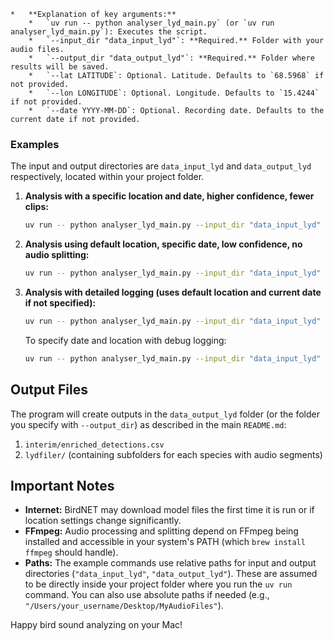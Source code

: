     *   **Explanation of key arguments:**
        *   `uv run -- python analyser_lyd_main.py` (or `uv run analyser_lyd_main.py`): Executes the script.
        *   `--input_dir "data_input_lyd"`: **Required.** Folder with your audio files.
        *   `--output_dir "data_output_lyd"`: **Required.** Folder where results will be saved.
        *   `--lat LATITUDE`: Optional. Latitude. Defaults to `68.5968` if not provided.
        *   `--lon LONGITUDE`: Optional. Longitude. Defaults to `15.4244` if not provided.
        *   `--date YYYY-MM-DD`: Optional. Recording date. Defaults to the current date if not provided.

### Examples

The input and output directories are `data_input_lyd` and `data_output_lyd` respectively, located within your project folder.
1.  **Analysis with a specific location and date, higher confidence, fewer clips:**
    ```bash
    uv run -- python analyser_lyd_main.py --input_dir "data_input_lyd" --output_dir "data_output_lyd" --lat 59.91 --lon 10.75 --date 2024-07-10 --min_conf 0.5 --max_segments 5
    ```

2.  **Analysis using default location, specific date, low confidence, no audio splitting:**
    ```bash
    uv run -- python analyser_lyd_main.py --input_dir "data_input_lyd" --output_dir "data_output_lyd" --date 2024-05-20 --min_conf 0.1 --no_split
    ```

3.  **Analysis with detailed logging (uses default location and current date if not specified):**
    ```bash
    uv run -- python analyser_lyd_main.py --input_dir "data_input_lyd" --output_dir "data_output_lyd" --log_level DEBUG
    ```
    To specify date and location with debug logging:
    ```bash
    uv run -- python analyser_lyd_main.py --input_dir "data_input_lyd" --output_dir "data_output_lyd" --lat 68.5968 --lon 15.4244 --date 2024-05-20 --log_level DEBUG
    ```

## Output Files

The program will create outputs in the `data_output_lyd` folder (or the folder you specify with `--output_dir`) as described in the main `README.md`:
1.  `interim/enriched_detections.csv`
2.  `lydfiler/` (containing subfolders for each species with audio segments)

## Important Notes

*   **Internet:** BirdNET may download model files the first time it is run or if location settings change significantly.
*   **FFmpeg:** Audio processing and splitting depend on FFmpeg being installed and accessible in your system\'s PATH (which `brew install ffmpeg` should handle).
*   **Paths:** The example commands use relative paths for input and output directories (`"data_input_lyd"`, `"data_output_lyd"`). These are assumed to be directly inside your project folder where you run the `uv run` command. You can also use absolute paths if needed (e.g., `"/Users/your_username/Desktop/MyAudioFiles"`).

Happy bird sound analyzing on your Mac!

